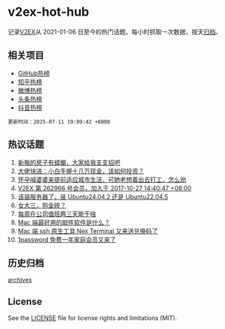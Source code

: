 # v2ex-hot-hub

 记录[V2EX](https://www.v2ex.com/)从 2021-01-06 日至今的热门话题。每小时抓取一次数据，按天[归档](archives)。
 
 ## 相关项目

- [GitHub热榜](https://github.com/snaildev/github-hot-hub)
- [知乎热榜](https://github.com/snaildev/zhihu-hot-hub)
- [微博热榜](https://github.com/snaildev/weibo-hot-hub)
- [头条热榜](https://github.com/snaildev/toutiao-hot-hub)
- [抖音热榜](https://github.com/snaildev/douyin-hot-hub)


 `更新时间：2025-07-11 19:09:42 +0800`

## 热议话题

1. [新搬的房子有蟑螂，大家给我支支招吧](https://www.v2ex.com/t/1144467)
1. [大佬快进：小白手握十几万现金，该如何投资？](https://www.v2ex.com/t/1144520)
1. [怀孕喊婆婆来提前适应城市生活，可她老想着出去打工，怎么劝](https://www.v2ex.com/t/1144497)
1. [V2EX 第 262966 号会员，加入于 2017-10-27 14:40:47 +08:00](https://www.v2ex.com/t/1144478)
1. [该装服务器了，装 Ubuntu24.04.2 还是 Ubuntu22.04.5](https://www.v2ex.com/t/1144421)
1. [女大三，抱金砖？](https://www.v2ex.com/t/1144469)
1. [每周在公司值班两三天能干啥](https://www.v2ex.com/t/1144439)
1. [Mac 端最好用的邮件软件是什么？](https://www.v2ex.com/t/1144442)
1. [Mac 端 ssh 原生工具 Nex Terminal 又来送兑换码了](https://www.v2ex.com/t/1144523)
1. [1password 免费一年家庭会员又来了](https://www.v2ex.com/t/1144433)

## 历史归档

[archives](archives)

## License

See the [LICENSE](LICENSE) file for license rights and limitations (MIT).
